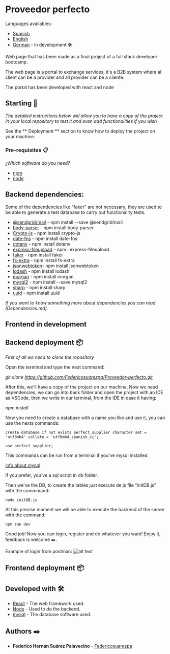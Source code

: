 # Proveedor perfecto

Languages availables:

* [Spanish](https://github.com/Federicosuarezpa/Proveedor-perfecto/blob/main/español.md)
* [English](https://github.com/Federicosuarezpa/Proveedor-perfecto/blob/main/README.md)
* [German](https://github.com/Federicosuarezpa/Proveedor-perfecto/blob/main/deutch.md) - in development 🛠️

Web page that has been made as a final project of a full stack developer bootcamp.

The web page is a portal to exchange services, it's a B2B system where al client can be a provider and all provider can be a cliente.

The portal has been developed with react and node

## Starting 🚀


_The detailed instructions below will allow you to have a copy of the project in your local repository to test it and even add functionalities if you wish_

See the ** Deployment ** section to know how to deploy the project on your machine.

### Pre-requisites 📋

_¿Which software do you need?_

* [npm](https://docs.npmjs.com/cli/v6/commands/npm-install)
* [node](https://nodejs.org/en/) 

<h2>Backend dependencies:</h2>
<p>Some of the dependencies like "faker" are not necessary, they are used to be able to generate a test database to carry out functionality tests.</p>

* [@sendgrid/mail](https://sendgrid.com/) - npm install --save @sendgrid/mail </li>
* [body-parser](https://www.npmjs.com/package/body-parser) - npm install body-parser</li>
* [Crypto-js](https://www.npmjs.com/package/crypto-js) - npm install crypto-js</li>
* [date-fns](https://www.npmjs.com/package/date-fns) - npm install date-fns</li>
* [dotenv](https://www.npmjs.com/package/dotenv) - npm install dotenv</li>
* [express-fileupload](https://www.npmjs.com/package/express-fileupload) - npm i express-fileupload</li>
* [faker](https://www.npmjs.com/package/faker) - npm install faker</li>
* [fs-extra](https://www.npmjs.com/package/fs-extra) - npm install fs-extra</li>
* [jsonwebtoken](https://www.npmjs.com/package/jsonwebtoken)- npm install jsonwebtoken</li>
* [lodash](https://www.npmjs.com/package/lodash) - npm install lodash</li>
* [morgan](https://www.npmjs.com/package/morgan) - npm install morgan</li>
* [mysql2](https://www.npmjs.com/package/mysql2) - npm install --save mysql2</li>
* [sharp](https://www.npmjs.com/package/sharp) - npm install sharp</li>
* [uuid](https://www.npmjs.com/package/uuid) - npm install uuid</li>

_If you want to know something more about dependencies you can read [Dependencies.md]._

<h2>Frontend in development</h2>

## Backend deployment 📦

_First of all we need to clone the repository_

Open the terminal and type the next command: 

_git clone https://github.com/Federicosuarezpa/Proveedor-perfecto.git_

After this, we'll have a copy of the project on our machine. Now we need dependencies, we can go into back folder and open the project with an IDE as VSCode,
then we write in our terminal, from the IDE in case it having:

_npm install_

Now you need to create a database with a name you like and use it, you can use the nexts commands:
```
create database if not exists perfect_supplier character set = 'utf8mb4' collate = 'utf8mb4_spanish_ci';

use perfect_supplier;
```
This commands can be run from a terminal if you've mysql installed.

[info about mysql](https://dev.mysql.com/doc/refman/8.0/en/creating-database.html)

If you prefer, you've a sql script in db folder.

Then we've the DB, to create the tables just execute de js file "initDB.js" with the commmand:
```
node initDB.js
```

At this precise moment we will be able to execute the backend of the server with the command:
```
npm run dev
```

Good job! Now you can login, register and do whatever you want! Enjoy it, feedback is welcome ✒️.

Example of login from postman:
![alt text](https://github.com/Federicosuarezpa/Proveedor-perfecto/blob/main/images/login.PNG)

## Frontend deployment 📦

## Developed with 🛠️
* [React](https://es.reactjs.org/) - The web framework used.
* [Node](https://nodejs.org/en/) - Used to do the backend.
* [mysql](https://www.mysql.com/) - The database software used.

 ## Authors ✒️
 * **Federico Hernán Suárez Palavecino** - [Federicosuarezpa](https://github.com/Federicosuarezpa)


